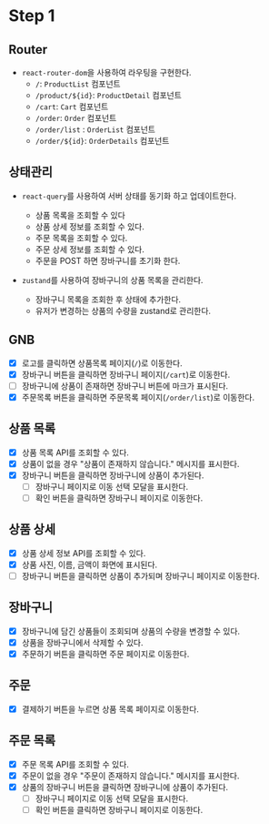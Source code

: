 # Step 1

## Router

- `react-router-dom`을 사용하여 라우팅을 구현한다.
  - `/`: `ProductList` 컴포넌트
  - `/product/${id}`: `ProductDetail` 컴포넌트
  - `/cart`: `Cart` 컴포넌트
  - `/order`: `Order` 컴포넌트
  - `/order/list` : `OrderList` 컴포넌트
  - `/order/${id}`: `OrderDetails` 컴포넌트

## 상태관리

- `react-query`를 사용하여 서버 상태를 동기화 하고 업데이트한다.
  - 상품 목록을 조회할 수 있다
  - 상품 상세 정보를 조회할 수 있다.
  - 주문 목록을 조회할 수 있다.
  - 주문 상세 정보를 조회할 수 있다.
  - 주문을 POST 하면 장바구니를 초기화 한다.

- `zustand`를 사용하여 장바구니의 상품 목록을 관리한다.
  - 장바구니 목록을 조회한 후 상태에 추가한다.
  - 유저가 변경하는 상품의 수량을 zustand로 관리한다.

## GNB

- [x] 로고를 클릭하면 상품목록 페이지(`/`)로 이동한다.
- [x] 장바구니 버튼을 클릭하면 장바구니 페이지(`/cart`)로 이동한다.
- [ ] 장바구니에 상품이 존재하면 장바구니 버튼에 마크가 표시된다.
- [x] 주문목록 버튼을 클릭하면 주문목록 페이지(`/order/list`)로 이동한다.

## 상품 목록

- [x] 상품 목록 API를 조회할 수 있다.
- [x] 상품이 없을 경우 "상품이 존재하지 않습니다." 메시지를 표시한다.
- [x] 장바구니 버튼을 클릭하면 장바구니에 상품이 추가된다.
  - [ ] 장바구니 페이지로 이동 선택 모달을 표시한다.
  - [ ] 확인 버튼을 클릭하면 장바구니 페이지로 이동한다.

## 상품 상세

- [x] 상품 상세 정보 API를 조회할 수 있다.
- [x] 상품 사진, 이름, 금액이 화면에 표시된다.
- [ ] 장바구니 버튼을 클릭하면 상품이 추가되며 장바구니 페이지로 이동한다.

## 장바구니

- [x] 장바구니에 담긴 상품들이 조회되며 상품의 수량을 변경할 수 있다.
- [x] 상품을 장바구니에서 삭제할 수 있다.
- [x] 주문하기 버튼을 클릭하면 주문 페이지로 이동한다.

## 주문

- [x] 결제하기 버튼을 누르면 상품 목록 페이지로 이동한다.

## 주문 목록

- [x] 주문 목록 API를 조회할 수 있다.
- [x] 주문이 없을 경우 "주문이 존재하지 않습니다." 메시지를 표시한다.
- [x] 상품의 장바구니 버튼을 클릭하면 장바구니에 상품이 추가된다.
  - [ ] 장바구니 페이지로 이동 선택 모달을 표시한다.
  - [ ] 확인 버튼을 클릭하면 장바구니 페이지로 이동한다.